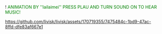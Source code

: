 !<span style="color: green"> ANIMATION BY ''lailaimei'' PRESS PLAU AND TURN SOUND ON TO HEAR MUSIC! </span>

https://github.com/livisk/livisk/assets/170719355/7475484c-1bd9-47ac-8ffd-dfe83af667e1




<!---
livisk/livisk is a ✨ special ✨ repository because its `README.md` (this file) appears on your GitHub profile.
You can click the Preview link to take a look at your changes.
--->
